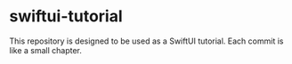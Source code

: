 # swiftui-tutorial
This repository is designed to be used as a SwiftUI tutorial. Each commit is like a small chapter.
